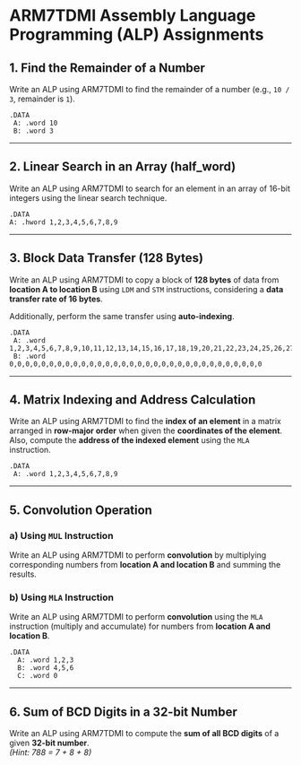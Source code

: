 # ARM7TDMI Assembly Language Programming (ALP) Assignments

## 1. Find the Remainder of a Number
Write an ALP using ARM7TDMI to find the remainder of a number (e.g., `10 / 3`, remainder is `1`).

```assembly
.DATA
 A: .word 10
 B: .word 3
```

---

## 2. Linear Search in an Array (half_word)
Write an ALP using ARM7TDMI to search for an element in an array of 16-bit integers using the linear search technique.

```assembly
.DATA
A: .hword 1,2,3,4,5,6,7,8,9
```

---

## 3. Block Data Transfer (128 Bytes)
Write an ALP using ARM7TDMI to copy a block of **128 bytes** of data from **location A to location B** using `LDM` and `STM` instructions, considering a **data transfer rate of 16 bytes**.  

Additionally, perform the same transfer using **auto-indexing**.

```assembly
.DATA
 A: .word 1,2,3,4,5,6,7,8,9,10,11,12,13,14,15,16,17,18,19,20,21,22,23,24,25,26,27,28,29,30,31,32  
 B: .word 0,0,0,0,0,0,0,0,0,0,0,0,0,0,0,0,0,0,0,0,0,0,0,0,0,0,0,0,0,0,0,0  
```

---

## 4. Matrix Indexing and Address Calculation
Write an ALP using ARM7TDMI to find the **index of an element** in a matrix arranged in **row-major order** when given the **coordinates of the element**. Also, compute the **address of the indexed element** using the `MLA` instruction.

```assembly
.DATA
 A: .word 1,2,3,4,5,6,7,8,9
```
---

## 5. Convolution Operation
### a) Using `MUL` Instruction
Write an ALP using ARM7TDMI to perform **convolution** by multiplying corresponding numbers from **location A and location B** and summing the results.

### b) Using `MLA` Instruction
Write an ALP using ARM7TDMI to perform **convolution** using the `MLA` instruction (multiply and accumulate) for numbers from **location A and location B**.

```assembly
.DATA
  A: .word 1,2,3
  B: .word 4,5,6
  C: .word 0
```
---

## 6. Sum of BCD Digits in a 32-bit Number
Write an ALP using ARM7TDMI to compute the **sum of all BCD digits** of a given **32-bit number**.  
*(Hint: 788 = 7 + 8 + 8)*

